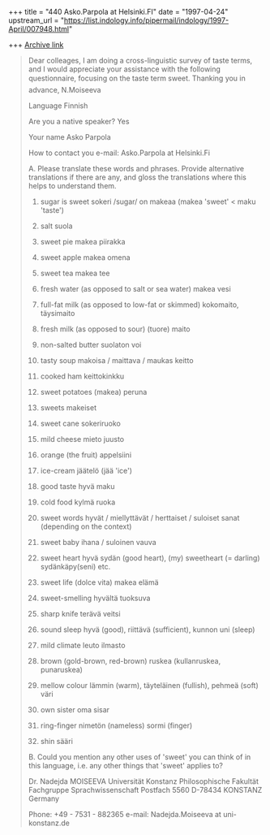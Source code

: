 +++
title = "440 Asko.Parpola at Helsinki.FI"
date = "1997-04-24"
upstream_url = "https://list.indology.info/pipermail/indology/1997-April/007948.html"

+++
[Archive link](https://list.indology.info/pipermail/indology/1997-April/007948.html)

>Dear colleages,
>I am doing a cross-linguistic survey of taste terms, and I would appreciate
>your assistance with the following questionnaire, focusing on the taste term
>sweet.
>Thanking you in advance,
>N.Moiseeva
>
>Language        Finnish
>
>Are you a native speaker?       Yes
>
>Your name       Asko Parpola
>
>How to contact you      e-mail: Asko.Parpola at Helsinki.Fi
>
>
>A. Please translate these words and phrases. Provide alternative
>translations if there are any, and gloss the translations where this helps
>to understand them.
>
>1. sugar is sweet  sokeri /sugar/ on makeaa   (makea 'sweet' < maku 'taste')
>
>2. salt  suola
>
>3. sweet pie  makea piirakka
>
>4. sweet apple  makea omena
>
>5. sweet tea  makea tee
>
>6. fresh water (as opposed to salt or sea water)   makea vesi
>
>7. full-fat milk (as opposed to low-fat or skimmed)  kokomaito, täysimaito
>
>8. fresh milk (as opposed to sour)  (tuore) maito
>
>9. non-salted butter  suolaton voi
>
>10. tasty soup      makoisa / maittava / maukas keitto
>
>11. cooked ham   keittokinkku
>
>12. sweet potatoes    (makea) peruna
>
>13. sweets   makeiset
>
>14. sweet cane   sokeriruoko
>
>15. mild cheese     mieto juusto
>
>16. orange (the fruit)  appelsiini
>
>17. ice-cream    jäätelö (jää 'ice')
>
>18. good taste   hyvä maku
>
>19. cold food   kylmä ruoka
>
>20. sweet words   hyvät / miellyttävät / herttaiset / suloiset sanat
        (depending on the context)
>
>21. sweet baby    ihana / suloinen vauva
>
>22. sweet heart     hyvä sydän (good heart), (my) sweetheart (= darling)
>sydänkäpy(seni) etc.
>
>23. sweet life (dolce vita)   makea elämä
>
>24. sweet-smelling  hyvältä tuoksuva
>
>25. sharp knife  terävä veitsi
>
>26. sound sleep  hyvä (good), riittävä (sufficient), kunnon uni (sleep)
>
>27. mild climate  leuto ilmasto
>
>28. brown (gold-brown, red-brown) ruskea (kullanruskea, punaruskea)
>
>29. mellow colour   lämmin (warm), täyteläinen (fullish), pehmeä (soft) väri
>
>30. own sister   oma sisar
>
>31. ring-finger  nimetön (nameless) sormi (finger)
>
>32. shin  sääri
>
>B.  Could you mention any other uses of 'sweet' you can think of in this
>language,  i.e. any other things that 'sweet' applies to?
>
>
>
>Dr. Nadejda MOISEEVA
>Universität Konstanz
>Philosophische Fakultät
>Fachgruppe Sprachwissenschaft
>Postfach 5560
>D-78434 KONSTANZ
>Germany
>
>Phone: +49 - 7531 - 882365
>e-mail: Nadejda.Moiseeva at uni-konstanz.de








